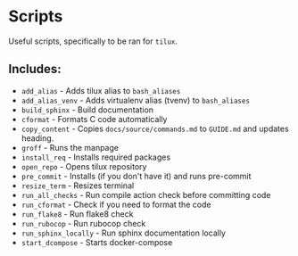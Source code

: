 # Scripts

Useful scripts, specifically to be ran for `tilux`.

## Includes:

- `add_alias` - Adds tilux alias to `bash_aliases`
- `add_alias_venv` - Adds virtualenv alias (tvenv) to `bash_aliases`
- `build_sphinx` - Build documentation
- `cformat` - Formats C code automatically
- `copy_content` - Copies `docs/source/commands.md` to `GUIDE.md` and updates heading.
- `groff` - Runs the manpage
- `install_req` - Installs required packages
- `open_repo` - Opens tilux repository
- `pre_commit` - Installs (if you don't have it) and runs pre-commit
- `resize_term` - Resizes terminal
- `run_all_checks` - Run compile action check before committing code
- `run_cformat` - Check if you need to format the code
- `run_flake8` - Run flake8 check
- `run_rubocop` - Run rubocop check
- `run_sphinx_locally` - Run sphinx documentation locally
- `start_dcompose` - Starts docker-compose
